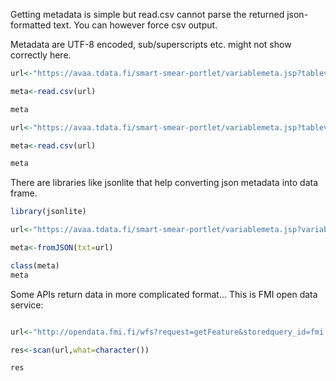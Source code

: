 Getting metadata is simple but read.csv cannot parse the returned json-formatted text.
You can however force csv output.

Metadata are UTF-8 encoded, sub/superscripts etc. might not show correctly here.


```R
url<-"https://avaa.tdata.fi/smart-smear-portlet/variablemeta.jsp?tablevariables=HYY_META.Glob"

meta<-read.csv(url)

meta

url<-"https://avaa.tdata.fi/smart-smear-portlet/variablemeta.jsp?tablevariables=HYY_META.Glob&format=csv"

meta<-read.csv(url)

meta
```

There are libraries like jsonlite that help converting json metadata into data frame. 


```R
library(jsonlite)

url<-"https://avaa.tdata.fi/smart-smear-portlet/variablemeta.jsp?variable=PAR"

meta<-fromJSON(txt=url)

class(meta)
meta

```

Some APIs return data in more complicated format...
This is FMI open data service:


```R

url<-"http://opendata.fmi.fi/wfs?request=getFeature&storedquery_id=fmi::observations::weather::timevaluepair&fmisid=101317&starttime=2020-01-01&endtime=2020-01-02"

res<-scan(url,what=character())

res

```


```R

```
